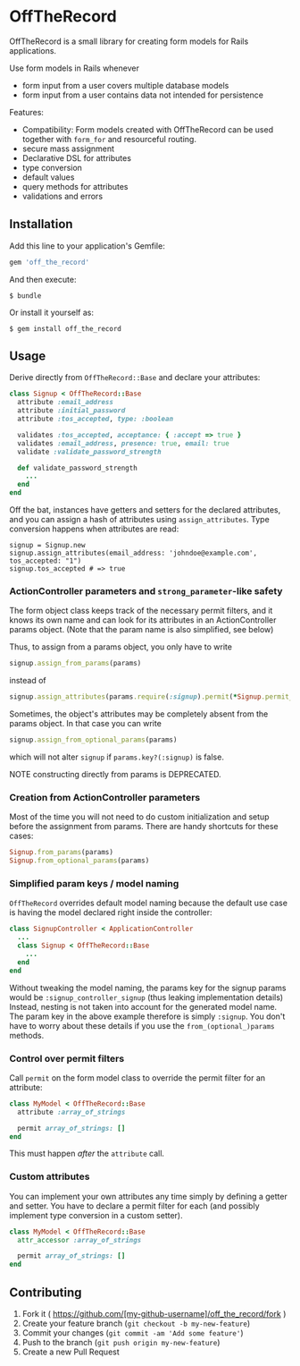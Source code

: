 # OffTheRecord

OffTheRecord is a small library for creating form models for Rails applications.

Use form models in Rails whenever

* form input from a user covers multiple database models
* form input from a user contains data not intended for persistence

Features:

* Compatibility: Form models created with OffTheRecord can be used together with `form_for` and resourceful routing.
* secure mass assignment
* Declarative DSL for attributes
* type conversion
* default values
* query methods for attributes
* validations and errors

## Installation

Add this line to your application's Gemfile:

```ruby
gem 'off_the_record'
```

And then execute:

    $ bundle

Or install it yourself as:

    $ gem install off_the_record

## Usage

Derive directly from `OffTheRecord::Base` and declare your attributes:

```ruby
class Signup < OffTheRecord::Base
  attribute :email_address
  attribute :initial_password
  attribute :tos_accepted, type: :boolean

  validates :tos_accepted, acceptance: { :accept => true }
  validates :email_address, presence: true, email: true
  validate :validate_password_strength

  def validate_password_strength
    ...
  end
end
```

Off the bat, instances have getters and setters for the declared attributes,
and you can assign a hash of attributes using `assign_attributes`.
Type conversion happens when attributes are read:

```
signup = Signup.new
signup.assign_attributes(email_address: 'johndoe@example.com', tos_accepted: "1")
signup.tos_accepted # => true
```

### ActionController parameters and `strong_parameter`-like safety

The form object class keeps track of the necessary permit filters, and it knows its
own name and can look for its attributes in an ActionController params object.
(Note that the param name is also simplified, see below)

Thus, to assign from a params object, you only have to write

```ruby
signup.assign_from_params(params)
```

instead of

```ruby
signup.assign_attributes(params.require(:signup).permit(*Signup.permit_filters))
```

Sometimes, the object's attributes may be completely absent from the params object.
In that case you can write

```ruby
signup.assign_from_optional_params(params)
```

which will not alter `signup` if `params.key?(:signup)` is false.

NOTE constructing directly from params is DEPRECATED.

### Creation from ActionController parameters

Most of the time you will not need to do custom initialization and setup before the assignment
from params. There are handy shortcuts for these cases:

```ruby
Signup.from_params(params)
Signup.from_optional_params(params)
```

### Simplified param keys / model naming

`OffTheRecord` overrides default model naming because the default use case is
having the model declared right inside the controller:

```ruby
class SignupController < ApplicationController
  ...
  class Signup < OffTheRecord::Base
    ...
  end
end
```

Without tweaking the model naming, the params key for the signup params would be
`:signup_controller_signup` (thus leaking implementation details)
Instead, nesting is not taken into account for the generated model name. The param
key in the above example therefore is simply `:signup`.
You don't have to worry about these details if you use the `from_(optional_)params` methods.

### Control over permit filters

Call `permit` on the form model class to override the permit filter for an attribute:

```ruby
class MyModel < OffTheRecord::Base
  attribute :array_of_strings

  permit array_of_strings: []
end
```

This must happen _after_ the `attribute` call.

### Custom attributes

You can implement your own attributes any time simply by defining a getter and setter.
You have to declare a permit filter for each (and possibly implement type conversion in
a custom setter).

```ruby
class MyModel < OffTheRecord::Base
  attr_accessor :array_of_strings

  permit array_of_strings: []
end
```

## Contributing

1. Fork it ( https://github.com/[my-github-username]/off_the_record/fork )
2. Create your feature branch (`git checkout -b my-new-feature`)
3. Commit your changes (`git commit -am 'Add some feature'`)
4. Push to the branch (`git push origin my-new-feature`)
5. Create a new Pull Request
